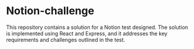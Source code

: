 # Notion-challenge
This repository contains a solution for a Notion test designed. The solution is implemented using React and Express, and it addresses the key requirements and challenges outlined in the test.